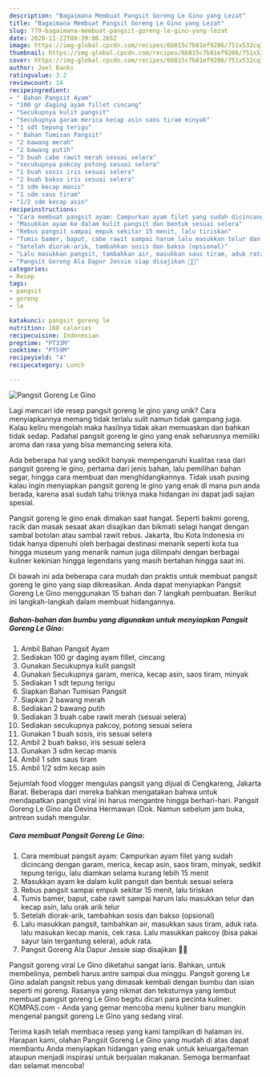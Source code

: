 ```yaml
---
description: "Bagaimana Membuat Pangsit Goreng Le Gino yang Lezat"
title: "Bagaimana Membuat Pangsit Goreng Le Gino yang Lezat"
slug: 779-bagaimana-membuat-pangsit-goreng-le-gino-yang-lezat
date: 2020-11-22T00:39:06.265Z
image: https://img-global.cpcdn.com/recipes/6b815c7b81ef9206/751x532cq70/pangsit-goreng-le-gino-foto-resep-utama.jpg
thumbnail: https://img-global.cpcdn.com/recipes/6b815c7b81ef9206/751x532cq70/pangsit-goreng-le-gino-foto-resep-utama.jpg
cover: https://img-global.cpcdn.com/recipes/6b815c7b81ef9206/751x532cq70/pangsit-goreng-le-gino-foto-resep-utama.jpg
author: Joel Banks
ratingvalue: 3.2
reviewcount: 14
recipeingredient:
- " Bahan Pangsit Ayam"
- "100 gr daging ayam fillet cincang"
- "Secukupnya kulit pangsit"
- "Secukupnya garam merica kecap asin saos tiram minyak"
- "1 sdt tepung terigu"
- " Bahan Tumisan Pangsit"
- "2 bawang merah"
- "2 bawang putih"
- "3 buah cabe rawit merah sesuai selera"
- "secukupnya pakcoy potong sesuai selera"
- "1 buah sosis iris sesuai selera"
- "2 buah bakso iris sesuai selera"
- "3 sdm kecap manis"
- "1 sdm saus tiram"
- "1/2 sdm kecap asin"
recipeinstructions:
- "Cara membuat pangsit ayam: Campurkan ayam filet yang sudah dicincang dengan garam, merica, kecap asin, saos tiram, minyak, sedikit tepung terigu, lalu diamkan selama kurang lebih 15 menit"
- "Masukkan ayam ke dalam kulit pangsit dan bentuk sesuai selera"
- "Rebus pangsit sampai empuk sekitar 15 menit, lalu tiriskan"
- "Tumis bamer, baput, cabe rawit sampai harum lalu masukkan telur dan kecap asin, lalu orak arik telur"
- "Setelah diorak-arik, tambahkan sosis dan bakso (opsional)"
- "Lalu masukkan pangsit, tambahkan air, masukkan saus tiram, aduk rata. lalu masukan kecap manis, cek rasa. Lalu masukkan pakcoy (bisa pakai sayur lain tergantung selera), aduk rata."
- "Pangsit Goreng Ala Dapur Jessie siap disajikan 🤗🌿"
categories:
- Resep
tags:
- pangsit
- goreng
- le

katakunci: pangsit goreng le 
nutrition: 168 calories
recipecuisine: Indonesian
preptime: "PT33M"
cooktime: "PT59M"
recipeyield: "4"
recipecategory: Lunch

---
```



![Pangsit Goreng Le Gino](https://img-global.cpcdn.com/recipes/6b815c7b81ef9206/751x532cq70/pangsit-goreng-le-gino-foto-resep-utama.jpg)

Lagi mencari ide resep pangsit goreng le gino yang unik? Cara menyiapkannya memang tidak terlalu sulit namun tidak gampang juga. Kalau keliru mengolah maka hasilnya tidak akan memuaskan dan bahkan tidak sedap. Padahal pangsit goreng le gino yang enak seharusnya memiliki aroma dan rasa yang bisa memancing selera kita.

Ada beberapa hal yang sedikit banyak mempengaruhi kualitas rasa dari pangsit goreng le gino, pertama dari jenis bahan, lalu pemilihan bahan segar, hingga cara membuat dan menghidangkannya. Tidak usah pusing kalau ingin menyiapkan pangsit goreng le gino yang enak di mana pun anda berada, karena asal sudah tahu triknya maka hidangan ini dapat jadi sajian spesial.

Pangsit goreng le gino enak dimakan saat hangat. Seperti bakmi goreng, racik dan masak sesaat akan disajikan dan bikmati selagi hangat dengan sambal botolan atau sambal rawit rebus. Jakarta, Ibu Kota Indonesia ini tidak hanya dipenuhi oleh berbagai destinasi menarik seperti kota tua hingga museum yang menarik namun juga dilimpahi dengan berbagai kuliner kekinian hingga legendaris yang masih bertahan hingga saat ini.


Di bawah ini ada beberapa cara mudah dan praktis untuk membuat pangsit goreng le gino yang siap dikreasikan. Anda dapat menyiapkan Pangsit Goreng Le Gino menggunakan 15 bahan dan 7 langkah pembuatan. Berikut ini langkah-langkah dalam membuat hidangannya.

<!--inarticleads1-->

##### Bahan-bahan dan bumbu yang digunakan untuk menyiapkan Pangsit Goreng Le Gino:

1. Ambil  Bahan Pangsit Ayam
1. Sediakan 100 gr daging ayam fillet, cincang
1. Gunakan Secukupnya kulit pangsit
1. Gunakan Secukupnya garam, merica, kecap asin, saos tiram, minyak
1. Sediakan 1 sdt tepung terigu
1. Siapkan  Bahan Tumisan Pangsit
1. Siapkan 2 bawang merah
1. Sediakan 2 bawang putih
1. Sediakan 3 buah cabe rawit merah (sesuai selera)
1. Sediakan secukupnya pakcoy, potong sesuai selera
1. Gunakan 1 buah sosis, iris sesuai selera
1. Ambil 2 buah bakso, iris sesuai selera
1. Gunakan 3 sdm kecap manis
1. Ambil 1 sdm saus tiram
1. Ambil 1/2 sdm kecap asin


Sejumlah food vlogger mengulas pangsit yang dijual di Cengkareng, Jakarta Barat. Beberapa dari mereka bahkan mengatakan bahwa untuk mendapatkan pangsit viral ini harus mengantre hingga berhari-hari. Pangsit Goreng Le Gino ala Devina Hermawan (Dok. Namun sebelum jam buka, antrean sudah mengular. 

<!--inarticleads2-->

##### Cara membuat Pangsit Goreng Le Gino:

1. Cara membuat pangsit ayam: Campurkan ayam filet yang sudah dicincang dengan garam, merica, kecap asin, saos tiram, minyak, sedikit tepung terigu, lalu diamkan selama kurang lebih 15 menit
1. Masukkan ayam ke dalam kulit pangsit dan bentuk sesuai selera
1. Rebus pangsit sampai empuk sekitar 15 menit, lalu tiriskan
1. Tumis bamer, baput, cabe rawit sampai harum lalu masukkan telur dan kecap asin, lalu orak arik telur
1. Setelah diorak-arik, tambahkan sosis dan bakso (opsional)
1. Lalu masukkan pangsit, tambahkan air, masukkan saus tiram, aduk rata. lalu masukan kecap manis, cek rasa. Lalu masukkan pakcoy (bisa pakai sayur lain tergantung selera), aduk rata.
1. Pangsit Goreng Ala Dapur Jessie siap disajikan 🤗🌿


Pangsit goreng viral Le Gino diketahui sangat laris. Bahkan, untuk membelinya, pembeli harus antre sampai dua minggu. Pangsit goreng Le Gino adalah pangsit rebus yang dimasak kembali dengan bumbu dan isian seperti mi goreng. Rasanya yang nikmat dan teksturnya yang lembut membuat pangsit goreng Le Gino begitu dicari para pecinta kuliner. KOMPAS.com - Anda yang gemar mencoba menu kuliner baru mungkin mengenal pangsit goreng Le Gino yang sedang viral. 

Terima kasih telah membaca resep yang kami tampilkan di halaman ini. Harapan kami, olahan Pangsit Goreng Le Gino yang mudah di atas dapat membantu Anda menyiapkan hidangan yang enak untuk keluarga/teman ataupun menjadi inspirasi untuk berjualan makanan. Semoga bermanfaat dan selamat mencoba!
